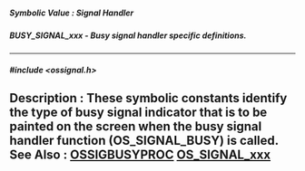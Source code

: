 ##### Symbolic Value : Signal Handler
##### BUSY_SIGNAL_xxx - Busy signal handler specific definitions.
---
##### #include <ossignal.h>
**Description :**
These symbolic constants identify the type of busy signal indicator that is to 
be painted on the screen when the busy signal handler function (OS_SIGNAL_BUSY) 
is called.
**See Also :**
[OSSIGBUSYPROC](D:/md_files/OSSIGBUSYPROC.md)
[OS_SIGNAL_xxx](D:/md_files/OS_SIGNAL_xxx.md)
---
